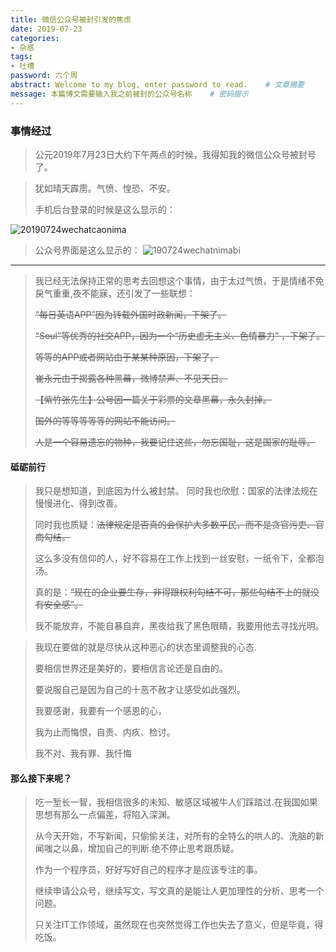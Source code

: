 ```yaml
---
title: 微信公众号被封引发的焦虑
date: 2019-07-23
categories:
- 杂感
tags: 
- 吐槽
password: 六个周
abstract: Welcome to my blog, enter password to read.    # 文章摘要
message: 本篇博文需要输入我之前被封的公众号名称    # 密码提示
---
```


### 事情经过
> 公元2019年7月23日大约下午两点的时候，我得知我的微信公众号被封号了。

> 犹如晴天霹雳。气愤、惶恐、不安。
>
> 手机后台登录的时候是这么显示的：
> <!-- more -->
![20190724wechatcaonima](http://img.liugezhou.online/20190724wechatcaonima.jpg)

>公众号界面是这么显示的：
![190724wechatnimabi](http://img.liugezhou.online/190724wechatnimabi.jpg)

---
> 我已经无法保持正常的思考去回想这个事情，由于太过气愤，于是情绪不免戾气重重,夜不能寐，还引发了一些联想：
>
> ~~“每日英语APP”因为转载外国时政新闻，下架了。~~
>
> ~~“Soul”等优秀的社交APP，因为一个“历史虚无主义、色情暴力” ，下架了。~~
>
> ~~等等的APP或者网站由于某某种原因，下架了。~~
> 
> ~~崔永元由于揭露各种黑幕，微博禁声、不见天日。~~
>
> ~~【紫竹张先生】公号因一篇关于彩票的文章黑幕，永久封掉。~~
>
> ~~国外的等等等等等的网站不能访问。~~
> 
> ~~人是一个容易遗忘的物种，我要记住这些，勿忘国耻，这是国家的耻辱。~~

#### 砥砺前行
> 我只是想知道，到底因为什么被封禁。
> 同时我也欣慰：国家的法律法规在慢慢进化、得到改善。
> 
> 同时我也质疑：~~法律规定是否真的会保护大多数平民，而不是贪官污吏、官商勾结。~~
> 
> 这么多没有信仰的人，好不容易在工作上找到一丝安慰，一纸令下，全都泡汤。
> 
> 真的是：~~“现在的企业要生存，非得跟权利勾结不可，那些勾结不上的就没有安全感”。~~
> 
> 我不能放弃，不能自暴自弃，黑夜给我了黑色眼睛，我要用他去寻找光明。

> 我现在要做的就是尽快从这种恶心的状态里调整我的心态.
> 
> 要相信世界还是美好的，要相信言论还是自由的。  
> 
> 要说服自己是因为自己的十恶不赦才让感受如此强烈。
> 
> 我要感谢，我要有一个感恩的心， 
> 
> 我为止而悔恨，自责、内疚、检讨。
> 
> 我不对、我有罪、我忏悔  

#### 那么接下来呢？

> 吃一堑长一智，我相信很多的未知、敏感区域被牛人们踩踏过.在我国如果思想有那么一点偏差，将陷入深渊。
> 
> 从今天开始，不写新闻，只偷偷关注，对所有的全特么的哄人的、洗脑的新闻嗤之以鼻，增加自己的判断.绝不停止思考跟质疑。
> 
> 作为一个程序员，好好写好自己的程序才是应该专注的事。
> 
> 继续申请公众号，继续写文，写文真的是能让人更加理性的分析、思考一个问题。  
>
> 只关注IT工作领域，虽然现在也突然觉得工作也失去了意义，但是毕竟，得吃饭。



